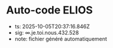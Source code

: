 # Auto-code ELIOS
- ts: 2025-10-05T20:37:16.846Z
- sig: ∞.je.toi.nous.432.528
- note: fichier généré automatiquement